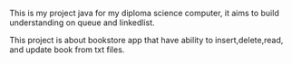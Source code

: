This is my project java for my diploma science computer, it aims to build understanding on queue and linkedlist. 

This project is about bookstore app that have ability to insert,delete,read, and update book from txt files.
